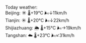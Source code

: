 Today weather:  
Beijing: ☀️   🌡️+19°C 🌬️↓11km/h  
Tianjin: ☀️   🌡️+20°C 🌬️↓22km/h  
Shijiazhuang: 🌦   🌡️+15°C 🌬️→19km/h  
Tangshan: ☁️   🌡️+23°C 🌬️↙31km/h  
